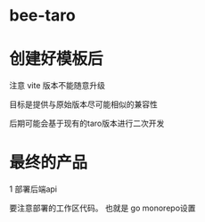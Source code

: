 # bee-taro

# 创建好模板后
注意 vite 版本不能随意升级

目标是提供与原始版本尽可能相似的兼容性

后期可能会基于现有的taro版本进行二次开发

# 最终的产品
1  部署后端api

要注意部署的工作区代码。 也就是 go monorepo设置
